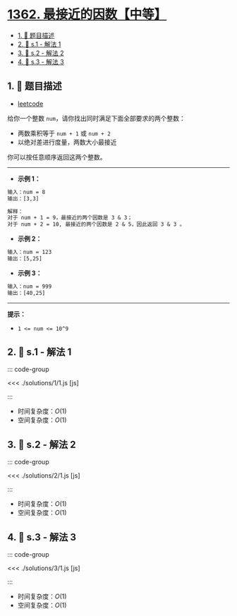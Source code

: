 # [1362. 最接近的因数【中等】](https://github.com/tnotesjs/TNotes.leetcode/tree/main/notes/1362.%20%E6%9C%80%E6%8E%A5%E8%BF%91%E7%9A%84%E5%9B%A0%E6%95%B0%E3%80%90%E4%B8%AD%E7%AD%89%E3%80%91)

<!-- region:toc -->

- [1. 📝 题目描述](#1--题目描述)
- [2. 🎯 s.1 - 解法 1](#2--s1---解法-1)
- [3. 🎯 s.2 - 解法 2](#3--s2---解法-2)
- [4. 🎯 s.3 - 解法 3](#4--s3---解法-3)

<!-- endregion:toc -->

## 1. 📝 题目描述

- [leetcode](https://leetcode.cn/problems/closest-divisors/)

给你一个整数 `num`，请你找出同时满足下面全部要求的两个整数：

- 两数乘积等于 `num + 1` 或 `num + 2`
- 以绝对差进行度量，两数大小最接近

你可以按任意顺序返回这两个整数。

---

- **示例 1：**

```txt
输入：num = 8
输出：[3,3]

解释：
对于 num + 1 = 9，最接近的两个因数是 3 & 3；
对于 num + 2 = 10, 最接近的两个因数是 2 & 5，因此返回 3 & 3 。
```

- **示例 2：**

```txt
输入：num = 123
输出：[5,25]
```

- **示例 3：**

```txt
输入：num = 999
输出：[40,25]
```

---

**提示：**

- `1 <= num <= 10^9`

## 2. 🎯 s.1 - 解法 1

::: code-group

<<< ./solutions/1/1.js [js]

:::

- 时间复杂度：$O(1)$
- 空间复杂度：$O(1)$

## 3. 🎯 s.2 - 解法 2

::: code-group

<<< ./solutions/2/1.js [js]

:::

- 时间复杂度：$O(1)$
- 空间复杂度：$O(1)$

## 4. 🎯 s.3 - 解法 3

::: code-group

<<< ./solutions/3/1.js [js]

:::

- 时间复杂度：$O(1)$
- 空间复杂度：$O(1)$
